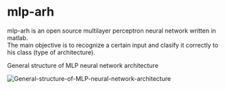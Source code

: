 # mlp-arh
mlp-arh is an open source multilayer perceptron neural network written in matlab.  
The main objective is to recognize a certain input and clasify it correctly to his class (type of architecture).

General structure of MLP neural network architecture

![General-structure-of-MLP-neural-network-architecture](https://github.com/timoothee/mlp-arh/assets/115079881/70adb037-226d-4d69-863b-13effb729c99)
